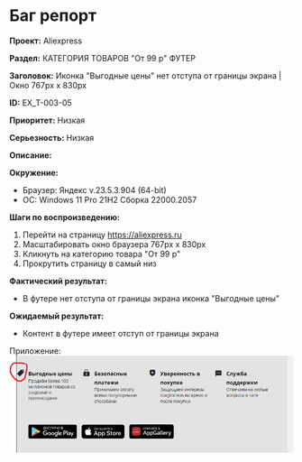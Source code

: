 # Баг репорт

**Проект:** Aliexpress

**Раздел:** КАТЕГОРИЯ ТОВАРОВ "От 99 р" ФУТЕР

**Заголовок:**  Иконка "Выгодные цены" нет отступа от границы экрана | Окно 767px x 830px

**ID:** EX_T-003-05

 **Приоритет:** Низкая

 **Серьезность:** Низкая

**Описание:**

**Окружение:**  

* Браузер: Яндекс v.23.5.3.904 (64-bit)
* OC: Windows 11 Pro 21H2 Сборка 22000.2057

**Шаги по воспроизведению:**

1. Перейти на страницу <https://aliexpress.ru>
2. Масштабировать окно браузера 767px x 830px
3. Кликнуть на категорию товара "От 99 р"
4. Прокрутить страницу в самый низ

**Фактический результат:**

* В футере нет отступа от границы экрана иконка "Выгодные цены"

**Ожидаемый результат:**

* Контент в футере имеет отступ от границы экрана

Приложение:  
![Изображение 3.4](../assets/img_ex_t/footer_icon.png "Иконка футер")
